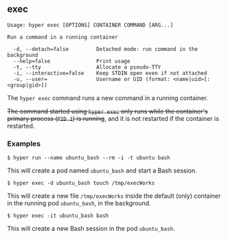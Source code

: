 ## exec

    Usage: hyper exec [OPTIONS] CONTAINER COMMAND [ARG...]

    Run a command in a running container

      -d, --detach=false         Detached mode: run command in the background
      --help=false               Print usage
      -t, --tty                  Allocate a pseudo-TTY
      -i, --interactive=false    Keep STDIN open even if not attached
      -u, --user=                Username or UID (format: <name|uid>[:<group|gid>])

The `hyper exec` command runs a new command in a running container.

~~The command started using `hyper exec` only runs while the container's primary process (`PID 1`) is running~~, and it is not restarted if the container is restarted.

### Examples

    $ hyper run --name ubuntu_bash --rm -i -t ubuntu bash

This will create a pod named `ubuntu_bash` and start a Bash session.

    $ hyper exec -d ubuntu_bash touch /tmp/execWorks

This will create a new file `/tmp/execWorks` inside the default (only) container in the running pod `ubuntu_bash`, in the background.

    $ hyper exec -it ubuntu_bash bash

This will create a new Bash session in the pod `ubuntu_bash`.
